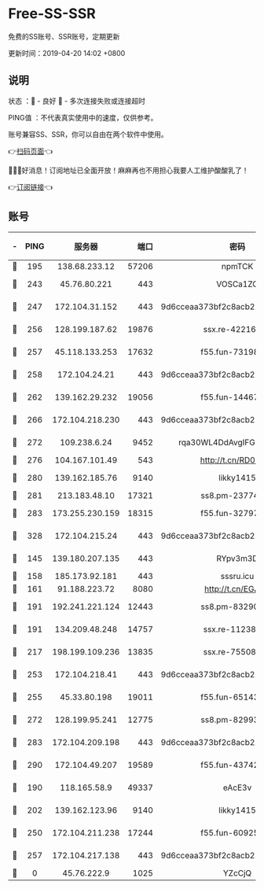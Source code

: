 # Free-SS-SSR

免费的SS账号、SSR账号，定期更新

更新时间：2019-04-20 14:02 +0800

## 说明

状态     ：🙂 - 良好 🙁 - 多次连接失败或连接超时

PING值   ：不代表真实使用中的速度，仅供参考。

账号兼容SS、SSR，你可以自由在两个软件中使用。

👉[扫码页面](https://liesauer.github.io/Free-SS-SSR/)👈

🎉🎉🎉好消息！订阅地址已全面开放！麻麻再也不用担心我要人工维护酸酸乳了！

👉[订阅链接](https://www.liesauer.net/yogurt/subscribe?ACCESS_TOKEN=DAYxR3mMaZAsaqUb)👈

## 账号

|-|PING|服务器|端口|密码|加密方式|区域|
|:----:|:----:|:-----:|-----:|:----:|:----:|:----:|
|🙂|195|138.68.233.12|57206|npmTCK|rc4-md5|US|
|🙂|243|45.76.80.221|443|VOSCa1ZG|aes-256-cfb|DE|
|🙂|247|172.104.31.152|443|9d6cceaa373bf2c8acb22e60b6a58be6|aes-256-cfb|US|
|🙂|256|128.199.187.62|19876|ssx.re-42216625|aes-256-cfb|SG|
|🙂|257|45.118.133.253|17632|f55.fun-73198331|aes-256-cfb|SG|
|🙂|258|172.104.24.21|443|9d6cceaa373bf2c8acb22e60b6a58be6|aes-256-cfb|US|
|🙂|262|139.162.29.232|19056|f55.fun-14467023|aes-256-cfb|SG|
|🙂|266|172.104.218.230|443|9d6cceaa373bf2c8acb22e60b6a58be6|aes-256-cfb|US|
|🙂|272|109.238.6.24|9452|rqa30WL4DdAvgIFG6Fs3znzTa|aes-256-cfb|FR|
|🙂|276|104.167.101.49|543|http://t.cn/RD0D7sx|rc4-md5|CA|
|🙂|280|139.162.185.76|9140|likky1415|aes-256-cfb|DE|
|🙂|281|213.183.48.10|17321|ss8.pm-23774464|rc4-md5|RU|
|🙂|283|173.255.230.159|18315|f55.fun-32797324|aes-256-cfb|US|
|🙂|328|172.104.215.24|443|9d6cceaa373bf2c8acb22e60b6a58be6|aes-256-cfb|US|
|🙂|145|139.180.207.135|443|RYpv3m3D|aes-256-cfb|JP|
|🙂|158|185.173.92.181|443|sssru.icu|rc4-md5|RU|
|🙂|161|91.188.223.72|8080|http://t.cn/EGJIyrl|rc4-md5|RU|
|🙂|191|192.241.221.124|12443|ss8.pm-83290580|aes-256-cfb|US|
|🙂|191|134.209.48.248|14757|ssx.re-11238638|aes-256-cfb|US|
|🙂|217|198.199.109.236|13835|ssx.re-75508412|aes-256-cfb|US|
|🙂|253|172.104.218.41|443|9d6cceaa373bf2c8acb22e60b6a58be6|aes-256-cfb|US|
|🙂|255|45.33.80.198|19011|f55.fun-65143945|aes-256-cfb|US|
|🙂|272|128.199.95.241|12775|ss8.pm-82993561|aes-256-cfb|SG|
|🙂|283|172.104.209.198|443|9d6cceaa373bf2c8acb22e60b6a58be6|aes-256-cfb|US|
|🙂|290|172.104.49.207|19589|f55.fun-43742869|aes-256-cfb|SG|
|🙁|190|118.165.58.9|49337|eAcE3v|chacha20-ietf|TW|
|🙁|202|139.162.123.96|9140|likky1415|aes-256-cfb|JP|
|🙁|250|172.104.211.238|17244|f55.fun-60925074|aes-256-cfb|US|
|🙁|257|172.104.217.138|443|9d6cceaa373bf2c8acb22e60b6a58be6|aes-256-cfb|US|
|🙁|0|45.76.222.9|1025|YZcCjQ|rc4-md5|JP|
